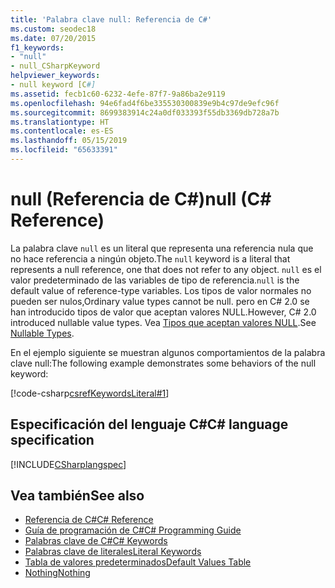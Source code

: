 ```yaml
---
title: 'Palabra clave null: Referencia de C#'
ms.custom: seodec18
ms.date: 07/20/2015
f1_keywords:
- "null"
- null_CSharpKeyword
helpviewer_keywords:
- null keyword [C#]
ms.assetid: fecb1c60-6232-4efe-87f7-9a86ba2e9119
ms.openlocfilehash: 94e6fad4f6be335530300839e9b4c97de9efc96f
ms.sourcegitcommit: 8699383914c24a0df033393f55db3369db728a7b
ms.translationtype: HT
ms.contentlocale: es-ES
ms.lasthandoff: 05/15/2019
ms.locfileid: "65633391"
---
```

# <a name="null-c-reference"></a><span data-ttu-id="4c892-102">null (Referencia de C#)</span><span class="sxs-lookup"><span data-stu-id="4c892-102">null (C# Reference)</span></span>

<span data-ttu-id="4c892-103">La palabra clave `null` es un literal que representa una referencia nula que no hace referencia a ningún objeto.</span><span class="sxs-lookup"><span data-stu-id="4c892-103">The `null` keyword is a literal that represents a null reference, one that does not refer to any object.</span></span> <span data-ttu-id="4c892-104">`null` es el valor predeterminado de las variables de tipo de referencia.</span><span class="sxs-lookup"><span data-stu-id="4c892-104">`null` is the default value of reference-type variables.</span></span> <span data-ttu-id="4c892-105">Los tipos de valor normales no pueden ser nulos,</span><span class="sxs-lookup"><span data-stu-id="4c892-105">Ordinary value types cannot be null.</span></span> <span data-ttu-id="4c892-106">pero en C# 2.0 se han introducido tipos de valor que aceptan valores NULL.</span><span class="sxs-lookup"><span data-stu-id="4c892-106">However, C# 2.0 introduced nullable value types.</span></span> <span data-ttu-id="4c892-107">Vea [Tipos que aceptan valores NULL](../../programming-guide/nullable-types/index.md).</span><span class="sxs-lookup"><span data-stu-id="4c892-107">See [Nullable Types](../../programming-guide/nullable-types/index.md).</span></span>

<span data-ttu-id="4c892-108">En el ejemplo siguiente se muestran algunos comportamientos de la palabra clave null:</span><span class="sxs-lookup"><span data-stu-id="4c892-108">The following example demonstrates some behaviors of the null keyword:</span></span>

[!code-csharp[csrefKeywordsLiteral#1](~/samples/snippets/csharp/VS_Snippets_VBCSharp/csrefKeywordsLiteral/CS/csrefKeywordsLiteral.cs#1)]

## <a name="c-language-specification"></a><span data-ttu-id="4c892-109">Especificación del lenguaje C#</span><span class="sxs-lookup"><span data-stu-id="4c892-109">C# language specification</span></span>

[!INCLUDE[CSharplangspec](~/includes/csharplangspec-md.md)]

## <a name="see-also"></a><span data-ttu-id="4c892-110">Vea también</span><span class="sxs-lookup"><span data-stu-id="4c892-110">See also</span></span>

- [<span data-ttu-id="4c892-111">Referencia de C#</span><span class="sxs-lookup"><span data-stu-id="4c892-111">C# Reference</span></span>](../../language-reference/index.md)
- [<span data-ttu-id="4c892-112">Guía de programación de C#</span><span class="sxs-lookup"><span data-stu-id="4c892-112">C# Programming Guide</span></span>](../../programming-guide/index.md)
- [<span data-ttu-id="4c892-113">Palabras clave de C#</span><span class="sxs-lookup"><span data-stu-id="4c892-113">C# Keywords</span></span>](index.md)
- [<span data-ttu-id="4c892-114">Palabras clave de literales</span><span class="sxs-lookup"><span data-stu-id="4c892-114">Literal Keywords</span></span>](literal-keywords.md)
- [<span data-ttu-id="4c892-115">Tabla de valores predeterminados</span><span class="sxs-lookup"><span data-stu-id="4c892-115">Default Values Table</span></span>](default-values-table.md)
- [<span data-ttu-id="4c892-116">Nothing</span><span class="sxs-lookup"><span data-stu-id="4c892-116">Nothing</span></span>](../../../visual-basic/language-reference/nothing.md)
